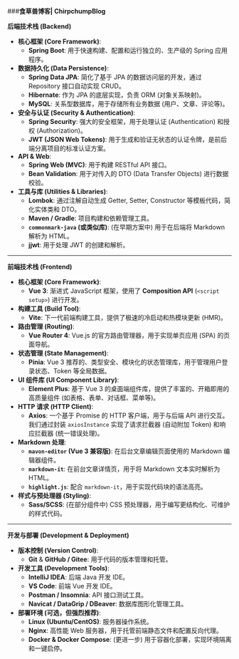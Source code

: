 ###**食草兽博客| ChirpchumpBlog**

**后端技术栈 (Backend)**

*   **核心框架 (Core Framework)**:
    *   **Spring Boot**: 用于快速构建、配置和运行独立的、生产级的 Spring 应用程序。
*   **数据持久化 (Data Persistence)**:
    *   **Spring Data JPA**: 简化了基于 JPA 的数据访问层的开发，通过 Repository 接口自动实现 CRUD。
    *   **Hibernate**: 作为 JPA 的底层实现，负责 ORM (对象关系映射)。
    *   **MySQL**: 关系型数据库，用于存储所有业务数据 (用户、文章、评论等)。
*   **安全与认证 (Security & Authentication)**:
    *   **Spring Security**: 强大的安全框架，用于处理认证 (Authentication) 和授权 (Authorization)。
    *   **JWT (JSON Web Tokens)**: 用于生成和验证无状态的认证令牌，是前后端分离项目的标准认证方案。
*   **API & Web**:
    *   **Spring Web (MVC)**: 用于构建 RESTful API 接口。
    *   **Bean Validation**: 用于对传入的 DTO (Data Transfer Objects) 进行数据校验。
*   **工具与库 (Utilities & Libraries)**:
    *   **Lombok**: 通过注解自动生成 Getter, Setter, Constructor 等模板代码，简化实体类和 DTO。
    *   **Maven / Gradle**: 项目构建和依赖管理工具。
    *   **`commonmark-java` (或类似库)**: (在早期方案中) 用于在后端将 Markdown 解析为 HTML。
    *   **jjwt**: 用于处理 JWT 的创建和解析。

---

**前端技术栈 (Frontend)**

*   **核心框架 (Core Framework)**:
    *   **Vue 3**: 渐进式 JavaScript 框架，使用了 **Composition API** (`<script setup>`) 进行开发。
*   **构建工具 (Build Tool)**:
    *   **Vite**: 下一代前端构建工具，提供了极速的冷启动和热模块更新 (HMR)。
*   **路由管理 (Routing)**:
    *   **Vue Router 4**: Vue.js 的官方路由管理器，用于实现单页应用 (SPA) 的页面导航。
*   **状态管理 (State Management)**:
    *   **Pinia**: Vue 3 推荐的、类型安全、模块化的状态管理库，用于管理用户登录状态、Token 等全局数据。
*   **UI 组件库 (UI Component Library)**:
    *   **Element Plus**: 基于 Vue 3 的桌面端组件库，提供了丰富的、开箱即用的高质量组件 (如表格、表单、对话框、菜单等)。
*   **HTTP 请求 (HTTP Client)**:
    *   **Axios**: 一个基于 Promise 的 HTTP 客户端，用于与后端 API 进行交互。我们通过封装 `axiosInstance` 实现了请求拦截器 (自动附加 Token) 和响应拦截器 (统一错误处理)。
*   **Markdown 处理**:
    *   **`mavon-editor` (Vue 3 兼容版)**: 在后台文章编辑页面使用的 Markdown 编辑器组件。
    *   **`markdown-it`**: 在前台文章详情页，用于将 Markdown 文本实时解析为 HTML。
    *   **`highlight.js`**: 配合 `markdown-it`，用于实现代码块的语法高亮。
*   **样式与预处理器 (Styling)**:
    *   **Sass/SCSS**: (在部分组件中) CSS 预处理器，用于编写更结构化、可维护的样式代码。

---

**开发与部署 (Development & Deployment)**

*   **版本控制 (Version Control)**:
    *   **Git** & **GitHub / Gitee**: 用于代码的版本管理和托管。
*   **开发工具 (Development Tools)**:
    *   **IntelliJ IDEA**: 后端 Java 开发 IDE。
    *   **VS Code**: 前端 Vue 开发 IDE。
    *   **Postman / Insomnia**: API 接口测试工具。
    *   **Navicat / DataGrip / DBeaver**: 数据库图形化管理工具。
*   **部署环境 (可选，但强烈推荐)**:
    *   **Linux (Ubuntu/CentOS)**: 服务器操作系统。
    *   **Nginx**: 高性能 Web 服务器，用于托管前端静态文件和配置反向代理。
    *   **Docker & Docker Compose**: (更进一步) 用于容器化部署，实现环境隔离和一键启停。
